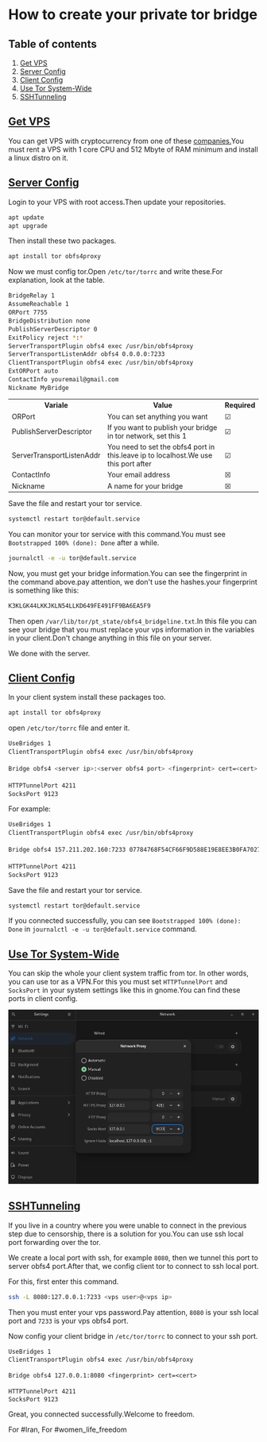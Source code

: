 # How to create your private tor bridge

## Table of contents

   1. [Get VPS](#get-vps)
   2. [Server Config](#server-config)
   3. [Client Config](#client-config)
   4. [Use Tor System-Wide](#system-wide)
   5. [SSHTunneling](#sshtunneling)

## [Get VPS](#get-vps)
You can get VPS with cryptocurrency from one of these [companies.](https://bitcoin-vps.com/)You must rent a VPS with 1 core CPU and 512 Mbyte of RAM minimum and install a linux distro on it.

## [Server Config](#server-config)
Login to your VPS with root access.Then update your repositories.
```sh
apt update
apt upgrade
```
Then install these two packages.
```sh
apt install tor obfs4proxy
```
Now we must config tor.Open `/etc/tor/torrc` and write these.For explanation, look at the table.
```sh
BridgeRelay 1
AssumeReachable 1
ORPort 7755
BridgeDistribution none
PublishServerDescriptor 0
ExitPolicy reject *:*
ServerTransportPlugin obfs4 exec /usr/bin/obfs4proxy
ServerTransportListenAddr obfs4 0.0.0.0:7233
ClientTransportPlugin obfs4 exec /usr/bin/obfs4proxy
ExtORPort auto
ContactInfo youremail@gmail.com
Nickname MyBridge
```
<table>
   <tr>
      <th>Variale</th>
      <th>Value</th>
      <th>Required</th>
   </tr>
   <tr>
      <td>ORPort</td>
      <td>You can set anything you want</td>
      <td>&#9745;</td>
   </tr>
   <tr>
      <td>PublishServerDescriptor</td>
      <td>If you want to publish your bridge in tor network, set this 1</td>
      <td>&#9745;</td>
   </tr>
   <tr>
      <td>ServerTransportListenAddr</td>
      <td>You need to set the obfs4 port in this.leave ip to localhost.We use this port after</td>
      <td>&#9745;</td>
   </tr>
   <tr>
      <td>ContactInfo</td>
      <td>Your email address</td>
      <td>&#9746;</td>
   </tr>
   <tr>
      <td>Nickname</td>
      <td>A name for your bridge</td>
      <td>&#9746;</td>
   </tr>
</table>
Save the file and restart your tor service.

```sh
systemctl restart tor@default.service
```
You can monitor your tor service with this command.You must see `Bootstrapped 100% (done): Done` after a while.

```sh
journalctl -e -u tor@default.service
```
Now, you must get your bridge information.You can see the fingerprint in the command above.pay attention, we don't use the hashes.your fingerprint is something like this:

```sh
K3KLGK44LKKJKLN54LLKD649FE491FF9BA6EA5F9
```
Then open `/var/lib/tor/pt_state/obfs4_bridgeline.txt`.In this file you can see your bridge that you must replace your vps information in the variables in your client.Don't change anything in this file on your server.

We done with the server.

## [Client Config ](#client-config)
In your client system install these packages too.

```sh
apt install tor obfs4proxy
```
open `/etc/tor/torrc` file and enter it.

```sh
UseBridges 1
ClientTransportPlugin obfs4 exec /usr/bin/obfs4proxy

Bridge obfs4 <server ip>:<server obfs4 port> <fingerprint> cert=<cert>

HTTPTunnelPort 4211
SocksPort 9123
```
For example:

```sh
UseBridges 1
ClientTransportPlugin obfs4 exec /usr/bin/obfs4proxy

Bridge obfs4 157.211.202.160:7233 07784768F54CF66F9D588E19E8EE3B0FA702711B cert=m3jPGnUyZMWHT9Riioob95s1czvGs3HiZ64GIT3QbH/AZDVlF/YEXu/OtyYZ1eObKnTjcg iat-mode=0

HTTPTunnelPort 4211
SocksPort 9123
```

Save the file and restart your tor service.

```sh
systemctl restart tor@default.service
```
If you connected successfully, you can see `Bootstrapped 100% (done): Done` in `journalctl -e -u tor@default.service` command.

## [Use Tor System-Wide](#system-wide)
You can skip the whole your client system traffic from tor. In other words, you can use tor as a VPN.For this you must set `HTTPTunnelPort` and `SocksPort` in your system settings like this in gnome.You can find these ports in client config.

![alt text](img/1.png)

## [SSHTunneling](#sshtunneling)
If you live in a country where you were unable to connect in the previous step due to censorship, there is a solution for you.You can use ssh local port forwarding over the tor.

We create a local port with ssh, for example `8080`, then we tunnel this port to server obfs4 port.After that, we config client tor to connect to ssh local port.

For this, first enter this command.

```sh
ssh -L 8080:127.0.0.1:7233 <vps user>@<vps ip>
```
Then you must enter your vps password.Pay attention, `8080` is your ssh local port and `7233` is your vps obfs4 port.

Now config your client bridge in `/etc/tor/torrc` to connect to your ssh port.

```ssh
UseBridges 1
ClientTransportPlugin obfs4 exec /usr/bin/obfs4proxy

Bridge obfs4 127.0.0.1:8080 <fingerprint> cert=<cert>

HTTPTunnelPort 4211
SocksPort 9123
```

Great, you connected successfully.Welcome to freedom.

For #Iran, For #women_life_freedom